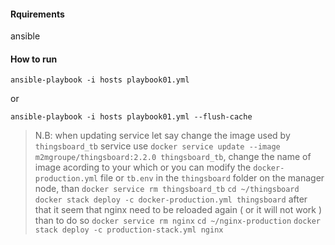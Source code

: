 #### Rquirements 

ansible

#### How to run

```ansible
ansible-playbook -i hosts playbook01.yml
```

or

```ansible
ansible-playbook -i hosts playbook01.yml --flush-cache
```

> N.B: when updating service
> let say change the image used by `thingsboard_tb` service
> use `docker service update --image m2mgroupe/thingsboard:2.2.0 thingsboard_tb`, change the name of image acording to your which
> or you can modify the `docker-production.yml` file or `tb.env` in the `thingsboard` folder on the manager node, than
> `docker service rm thingsboard_tb` 
> `cd ~/thingsboard`
> `docker stack deploy -c docker-production.yml thingsboard`
> after that it seem that nginx need to be reloaded again ( or it will not work )
> than to do so
> `docker service rm nginx`
> `cd ~/nginx-production`
> `docker stack deploy -c production-stack.yml nginx`